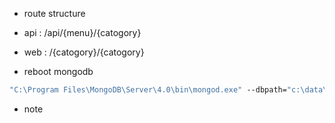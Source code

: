 
- route structure
- api : /api/{menu}/{catogory}
- web : /{catogory}/{catogory}

- reboot mongodb

```cmd
"C:\Program Files\MongoDB\Server\4.0\bin\mongod.exe" --dbpath="c:\data\db"
```

- note






















